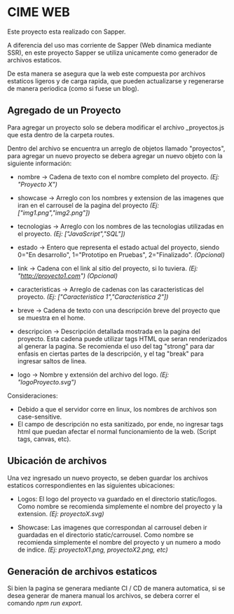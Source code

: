 # CIME WEB

Este proyecto esta realizado con Sapper.

A diferencia del uso mas corriente de Sapper (Web dinamica mediante SSR), en este proyecto Sapper se utiliza unicamente como generador de archivos estaticos. 

De esta manera se asegura que la web este compuesta por archivos estaticos ligeros y de carga rapida, que pueden actualizarse y regenerarse de manera periodica (como si fuese un blog).

## Agregado de un Proyecto

Para agregar un proyecto solo se debera modificar el archivo \_proyectos.js que esta dentro de la carpeta routes.

Dentro del archivo se encuentra un arreglo de objetos llamado "proyectos", para agregar un nuevo proyecto se debera agregar un nuevo objeto con la siguiente información:

- nombre -> Cadena de texto con el nombre completo del proyecto. _(Ej: "Proyecto X")_

- showcase -> Arreglo con los nombres y extension de las imagenes que iran en el carrousel de la pagina del proyecto _(Ej: ["img1.png","img2.png"])_

- tecnologias -> Arreglo con los nombres de las tecnologias utilizadas en el proyecto. _(Ej: ["JavaScript","SQL"])_

- estado -> Entero que representa el estado actual del proyecto, siendo 0="En desarrollo", 1="Prototipo en Pruebas", 2="Finalizado". _(Opcional)_

- link -> Cadena con el link al sitio del proyecto, si lo tuviera. _(Ej: "http://proyecto1.com")_ _(Opcional)_

- caracteristicas -> Arreglo de cadenas con las caracteristicas del proyecto. _(Ej: ["Caracteristica 1","Caracteristica 2"])_

- breve -> Cadena de texto con una descripción breve del proyecto que se muestra en el home.

- descripcion -> Descripción detallada mostrada en la pagina del proyecto. Esta cadena puede utilizar tags HTML que seran renderizados al generar la pagina. Se recomienda el uso del tag "strong" para dar enfasis en ciertas partes de la descripción, y el tag "break" para ingresar saltos de linea.
  
- logo -> Nombre y extensión del archivo del logo. _(Ej: "logoProyecto.svg")_

Consideraciones: 
- Debido a que el servidor corre en linux, los nombres de archivos son case-sensitive.
- El campo de descripción no esta sanitizado, por ende, no ingresar tags html que puedan afectar el normal funcionamiento de la web. (Script tags, canvas, etc).

## Ubicación de archivos

Una vez ingresado un nuevo proyecto, se deben guardar los archivos estaticos correspondientes en las siguientes ubicaciones:

- Logos: El logo del proyecto va guardado en el directorio static/logos. Como nombre se recomienda simplemente el nombre del proyecto y la extension. _(Ej: proyectoX.svg)_

- Showcase: Las imagenes que correspondan al carrousel deben ir guardadas en el directorio static/carrousel. Como nombre se recomienda simplemente el nombre del proyecto y un numero a modo de indice. _(Ej: proyectoX1.png, proyectoX2.png, etc)_

## Generación de archivos estaticos

Si bien la pagina se generara mediante CI / CD de manera automatica, si se desea generar de manera manual los archivos, se debera correr el comando *npm run export*.

